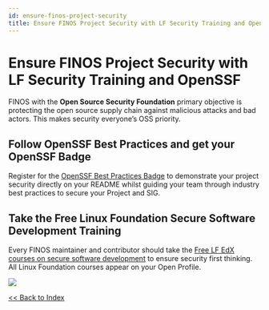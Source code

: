 ```yaml
---
id: ensure-finos-project-security
title: Ensure FINOS Project Security with LF Security Training and OpenSSF
---
```


# Ensure FINOS Project Security with LF Security Training and OpenSSF

FINOS with the **Open Source Security Foundation** primary objective is protecting the open source supply chain against malicious attacks and bad actors. This makes security everyone’s OSS priority.

## Follow OpenSSF Best Practices and get your OpenSSF Badge

Register for the [OpenSSF Best Practices Badge](https://github.com/coreinfrastructure/best-practices-badge) to demonstrate your project security directly on your README whilst guiding your team through industry best practices to secure your Project and SIG.

## Take the Free Linux Foundation Secure Software Development Training

Every FINOS maintainer and contributor should take the [Free LF EdX courses on secure software development](https://openssf.org/training/courses/) to ensure security first thinking. All Linux Foundation courses appear on your Open Profile.

<img src="https://github.com/finos/community/blob/master/website/static/growing-your-project-community/security.png?raw=true"></img>

[<< Back to Index](README.md)
